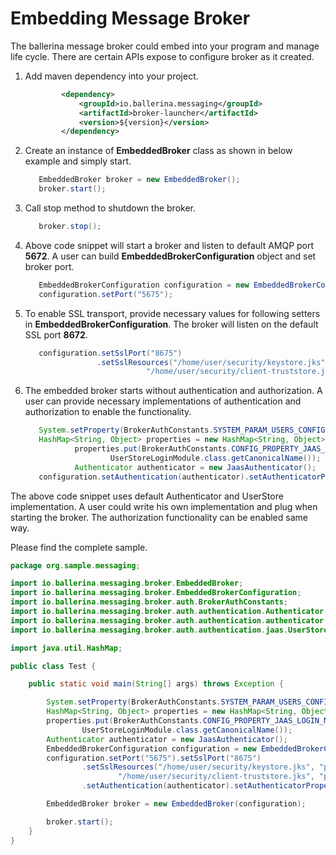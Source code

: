 # Embedding Message Broker

The ballerina message broker could embed into your program and manage life cycle. There are certain APIs expose to 
configure broker as it created. 

1. Add maven dependency into your project.

    ```xml
            <dependency>
                <groupId>io.ballerina.messaging</groupId>
                <artifactId>broker-launcher</artifactId>
                <version>${version}</version>
            </dependency>
    ```

2. Create an instance of **EmbeddedBroker** class as shown in below example and simply start.

    ```java
       EmbeddedBroker broker = new EmbeddedBroker();
       broker.start();
    ``` 
    
3. Call stop method to shutdown the broker.

    ```java
       broker.stop();   
    ``` 
    
4. Above code snippet will start a broker and listen to default AMQP port **5672**. A user can build 
   **EmbeddedBrokerConfiguration** object and set broker port. 

     ```java
        EmbeddedBrokerConfiguration configuration = new EmbeddedBrokerConfiguration();
        configuration.setPort("5675"); 
     ``` 
     
5. To enable SSL transport, provide necessary values for following setters in **EmbeddedBrokerConfiguration**. The 
   broker will listen on the default SSL port **8672**.

     ```java
        configuration.setSslPort("8675")
                     .setSslResources("/home/user/security/keystore.jks", "password",
                                "/home/user/security/client-truststore.jks", "password");
     ``` 

6. The embedded broker starts without authentication and authorization. A user can provide necessary implementations of 
   authentication and authorization to enable the functionality.

    ```java
       System.setProperty(BrokerAuthConstants.SYSTEM_PARAM_USERS_CONFIG, "/home/user/data/users.yaml");
       HashMap<String, Object> properties = new HashMap<String, Object>();
               properties.put(BrokerAuthConstants.CONFIG_PROPERTY_JAAS_LOGIN_MODULE,
                       UserStoreLoginModule.class.getCanonicalName());
               Authenticator authenticator = new JaasAuthenticator();   
       configuration.setAuthentication(authenticator).setAuthenticatorProperties(properties);
    ```
    
The above code snippet uses default Authenticator and UserStore implementation. A user could write his own 
implementation and plug when starting the broker. The authorization functionality can be enabled same way.

Please find the complete sample.

```java
package org.sample.messaging;

import io.ballerina.messaging.broker.EmbeddedBroker;
import io.ballerina.messaging.broker.EmbeddedBrokerConfiguration;
import io.ballerina.messaging.broker.auth.BrokerAuthConstants;
import io.ballerina.messaging.broker.auth.authentication.Authenticator;
import io.ballerina.messaging.broker.auth.authentication.authenticator.JaasAuthenticator;
import io.ballerina.messaging.broker.auth.authentication.jaas.UserStoreLoginModule;

import java.util.HashMap;

public class Test {

    public static void main(String[] args) throws Exception {

        System.setProperty(BrokerAuthConstants.SYSTEM_PARAM_USERS_CONFIG, "/home/user/data/users.yaml");
        HashMap<String, Object> properties = new HashMap<String, Object>();
        properties.put(BrokerAuthConstants.CONFIG_PROPERTY_JAAS_LOGIN_MODULE,
                UserStoreLoginModule.class.getCanonicalName());
        Authenticator authenticator = new JaasAuthenticator();
        EmbeddedBrokerConfiguration configuration = new EmbeddedBrokerConfiguration();
        configuration.setPort("5675").setSslPort("8675")
                .setSslResources("/home/user/security/keystore.jks", "password",
                        "/home/user/security/client-truststore.jks", "password")
                .setAuthentication(authenticator).setAuthenticatorProperties(properties);

        EmbeddedBroker broker = new EmbeddedBroker(configuration);

        broker.start();
    }
}
```